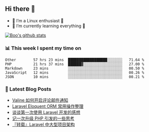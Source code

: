 ## Hi there 👋
* 🔭 I’m a Linux enthusiast 🐧️
* 🏃️ I’m currently learning everything 🏃️

[![Boo's github stats](https://github-readme-stats.vercel.app/api?username=0xAiKang)](https://github.com/anuraghazra/github-readme-stats)

<!-- [![Most Used Langs](https://github-readme-stats.vercel.app/api/top-langs/?username=0xAiKang)](https://github.com/anuraghazra/github-readme-stats) -->

### 📊 This week I spent my time on
<!--START_SECTION:waka-->
```text
Other        57 hrs 23 mins  ██████████████████░░░░░░░   71.64 % 
PHP          21 hrs 37 mins  ██████▓░░░░░░░░░░░░░░░░░░   27.00 % 
Markdown     23 mins         ░░░░░░░░░░░░░░░░░░░░░░░░░   00.50 % 
JavaScript   12 mins         ░░░░░░░░░░░░░░░░░░░░░░░░░   00.26 % 
JSON         10 mins         ░░░░░░░░░░░░░░░░░░░░░░░░░   00.21 % 
```
<!--END_SECTION:waka-->

### 📕 Latest Blog Posts
<!-- BLOG-POST-LIST:START -->
- [Valine 如何开启评论邮件通知](https://www.0x2beace.com/how-does-valine-turn-on-comment-email-notifications/)
- [Laravel Eloquent ORM 常用操作整理](https://www.0x2beace.com/laravel-eloquent-orm-common-operations-finishing/)
- [谈谈第一次使用 Laravel 开发的感想](https://www.0x2beace.com/talk-about-the-feelings-of-using-laravel-development-for-the-first-time/)
- [记一次升级 PHP 引发的一些思考](https://www.0x2beace.com/some-thoughts-caused-by-upgrading-php-at-a-time/)
- [『转载』Laravel 中大型项目架构](https://www.0x2beace.com/laravel-medium-and-large-project-architecture/)
<!-- BLOG-POST-LIST:END -->

